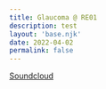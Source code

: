 ```yaml
---
title: Glaucoma @ RE01
description: test
layout: 'base.njk'
date: 2022-04-02
permalink: false
---
```


[Soundcloud](https://soundcloud.com/completo-milano/glaucoma-reverse-engineering-001?in=reverse-engineering-bln/sets/001a1)